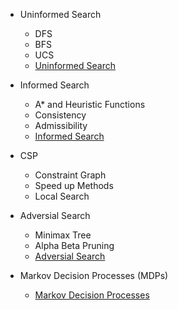 * Uninformed Search
    * DFS
    * BFS
    * UCS
    * [Uninformed Search](./UniformedSearch.md)
* Informed Search
    * A* and Heuristic Functions
    * Consistency
    * Admissibility
    * [Informed Search](./InformedSearch.md)
* CSP
    * Constraint Graph
    * Speed up Methods
    * Local Search
    
* Adversial Search
    * Minimax Tree
    * Alpha Beta Pruning
    * [Adversial Search](./MultipleAgents.md)

* Markov Decision Processes (MDPs)
    
    * [Markov Decision Processes](./MarkovDecisionProcesses.md)